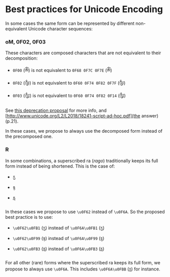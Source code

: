 # Best practices for Unicode Encoding

In some cases the same form can be represented by different non-equivalent Unicode character sequences:

### oM, 0F02, 0F03

These characters are composed characters that are not equivalent to their decomposition:

- `0F00` (ༀ) is not equivalent to `0F68 0F7C 0F7E` (ཨོཾ)
- `0F02` (༂) is not equivalent to `0F60 0F74 0F82 0F7F` (འུྂཿ)
- `0F03` (༃) is not equivalent to `0F60 0F74 0F82 0F14` (འུྂ༔)

See [this deprecation proposal](https://www.unicode.org/L2/L2018/18078-tibetan-depr.pdf) for more info, and [http://www.unicode.org/L2/L2018/18241-script-ad-hoc.pdf](the answer) (p.21).

In these cases, we propose to always use the decomposed form instead of the precomposed one.

### R

In some combinations, a superscribed ra (*rago*) traditionally keeps its full form instead of being shortened. This is the case of:
- `རྱ`
- `རྙ`
- `རླ`

In these cases we propose to use `\u0F62` instead of `\u0F6A`. So the proposed best practice is to use:
 - `\u0F62\u0FB1` (`རྱ`) instead of `\u0F6A\u0FB1` (`ཪྱ`)
 - `\u0F62\u0F99` (`རྙ`) instead of `\u0F6A\u0F99` (`ཪྙ`)
 - `\u0F62\u0FB3` (`རླ`) instead of `\u0F6A\u0FB3` (`ཪླ`)

For all other (rare) forms where the superscribed ra keeps its full form, we propose to always use `\u0F6A`. This includes `\u0F6A\u0FBB` (`ཪྻ`) for instance.

